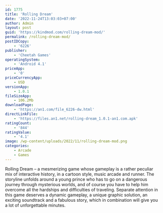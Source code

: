 ```yaml
---
id: 1775
title: 'Rolling Dream'
date: '2022-11-24T13:03:03+07:00'
author: Admin
layout: post
guid: 'https://kindmod.com/rolling-dream-mod/'
permalink: /rolling-dream-mod/
postIDCopy:
    - '6226'
publisher:
    - 'Cheetah Games'
operatingSystem:
    - 'Android 4.1'
priceApp:
    - '0'
priceCurrencyApp:
    - USD
versionApp:
    - 1.0.1
fileSizeApp:
    - 106.2Mb
downloadPage:
    - 'https://an1.com/file_6226-dw.html'
directLinkFile:
    - 'https://files.an1.net/rolling-dream_1.0.1-an1.com.apk'
ratingCount:
    - '844'
ratingValue:
    - '4.1'
image: /wp-content/uploads/2022/11/rolling-dream-mod.png
categories:
    - Arcade
    - Games
---
```


Rolling Dream – a mesmerizing game whose gameplay is a rather peculiar mix of interactive history, in a cartoon style, music arcade and runner. The storyline unfolds around a young prince who has to go on a dangerous journey through mysterious worlds, and of course you have to help him overcome all the hardships and difficulties of traveling. Separate attention in this game deserves a dynamic gameplay, a unique graphic solution, an exciting soundtrack and a fabulous story, which in combination will give you a lot of unforgettable minutes.